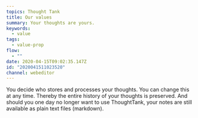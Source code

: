 ```yaml
---
topics: Thought Tank
title: Our values
summary: Your thoughts are yours.
keywords:
  - value
tags:
  - value-prop
flow:
  - ""
date: 2020-04-15T09:02:35.147Z
id: "2020041511023520"
channel: webeditor
---
```

You decide who stores and processes your thoughts. You can change this at any time. 
Thereby the entire history of your thoughts is preserved.
And should you one day no longer want to use ThoughtTank, your notes are still available as plain text files (markdown).